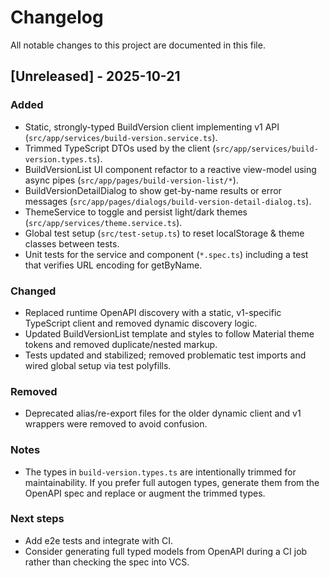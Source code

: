 # Changelog

All notable changes to this project are documented in this file.

## [Unreleased] - 2025-10-21

### Added
- Static, strongly-typed BuildVersion client implementing v1 API (`src/app/services/build-version.service.ts`).
- Trimmed TypeScript DTOs used by the client (`src/app/services/build-version.types.ts`).
- BuildVersionList UI component refactor to a reactive view-model using async pipes (`src/app/pages/build-version-list/*`).
- BuildVersionDetailDialog to show get-by-name results or error messages (`src/app/pages/dialogs/build-version-detail-dialog.ts`).
- ThemeService to toggle and persist light/dark themes (`src/app/services/theme.service.ts`).
- Global test setup (`src/test-setup.ts`) to reset localStorage & theme classes between tests.
- Unit tests for the service and component (`*.spec.ts`) including a test that verifies URL encoding for getByName.

### Changed
- Replaced runtime OpenAPI discovery with a static, v1-specific TypeScript client and removed dynamic discovery logic.
- Updated BuildVersionList template and styles to follow Material theme tokens and removed duplicate/nested markup.
- Tests updated and stabilized; removed problematic test imports and wired global setup via test polyfills.

### Removed
- Deprecated alias/re-export files for the older dynamic client and v1 wrappers were removed to avoid confusion.

### Notes
- The types in `build-version.types.ts` are intentionally trimmed for maintainability. If you prefer full autogen types, generate them from the OpenAPI spec and replace or augment the trimmed types.

### Next steps
- Add e2e tests and integrate with CI.
- Consider generating full typed models from OpenAPI during a CI job rather than checking the spec into VCS.
